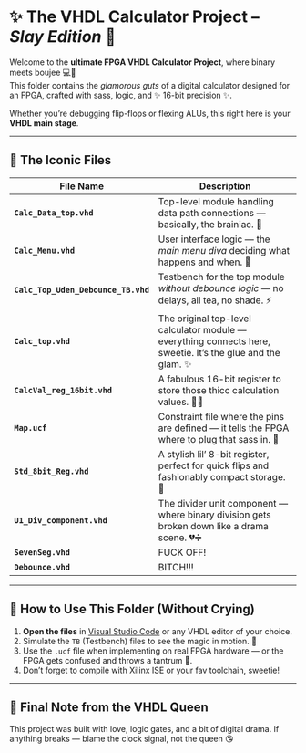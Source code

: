 
# ✨ The VHDL Calculator Project – *Slay Edition* 💅

Welcome to the **ultimate FPGA VHDL Calculator Project**, where binary meets boujee 💻💖  
This folder contains the *glamorous guts* of a digital calculator designed for an FPGA, crafted with sass, logic, and ✨ 16-bit precision ✨.  

Whether you’re debugging flip-flops or flexing ALUs, this right here is your **VHDL main stage**.

---

## 📂 The Iconic Files

| File Name | Description |
|-----------|-------------|
| **`Calc_Data_top.vhd`** | Top-level module handling data path connections — basically, the brainiac. 🧠 |
| **`Calc_Menu.vhd`** | User interface logic — the *main menu diva* deciding what happens and when. 💃 |
| **`Calc_Top_Uden_Debounce_TB.vhd`** | Testbench for the top module *without debounce logic* — no delays, all tea, no shade. ⚡ |
| **`Calc_top.vhd`** | The original top-level calculator module — everything connects here, sweetie. It’s the glue and the glam. ✨ |
| **`CalcVal_reg_16bit.vhd`** | A fabulous 16-bit register to store those thicc calculation values. 🍑📏 |
| **`Map.ucf`** | Constraint file where the pins are defined — it tells the FPGA where to plug that sass in. 🎯 |
| **`Std_8bit_Reg.vhd`** | A stylish lil’ 8-bit register, perfect for quick flips and fashionably compact storage. 👜 |
| **`U1_Div_component.vhd`** | The divider unit component — where binary division gets broken down like a drama scene. 💔➗ |
| **`SevenSeg.vhd`** | FUCK OFF! |
| **`Debounce.vhd`** |BITCH!!! |
---

## 🔮 How to Use This Folder (Without Crying)

1. **Open the files** in [Visual Studio Code](https://code.visualstudio.com/) or any VHDL editor of your choice.
2. Simulate the `TB` (Testbench) files to see the magic in motion. 🧙
3. Use the `.ucf` file when implementing on real FPGA hardware — or the FPGA gets confused and throws a tantrum 😤.
4. Don’t forget to compile with Xilinx ISE or your fav toolchain, sweetie!

---

## 💌 Final Note from the VHDL Queen

This project was built with love, logic gates, and a bit of digital drama. If anything breaks — blame the clock signal, not the queen 😘
